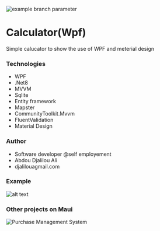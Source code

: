 ![example branch parameter](https://img.shields.io/badge/build-passing-green)
# Calculator(Wpf)
Simple calucator to show the use of WPF and meterial design
### Technologies
- WPF
- .Net8
- MVVM
- Sqlite
- Entity framework
- Mapster
- CommunityToolkit.Mvvm
- FluentValidation
- Material Design
### Author
- Software developer @self employement
- Abdou Djalilou Ali
- djalilouagmail.com

### Example
![alt text](calculator.gif)

### Other projects on Maui
![Purchase Management System](https://github.com/djaliloua/DLT)
